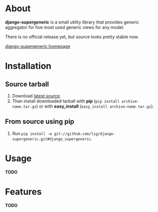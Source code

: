 
About
==========

**django-supergeneric** is a small utility library that provides generic aggregator for five most used generic views for any model.

There is no official release yet, but source looks pretty stable now.

[django-supergeneric homepage](https://github.com/lig/django-supergeneric)


Installation
==========

Source tarball
----------

1. Download [latest source](https://github.com/lig/django-supergeneric/tarball/master).
2. Than install downloaded tarball with **pip** (`pip install archive-name.tar.gz`) or with **easy_install** (`easy_install archive-name.tar.gz`).

From source using pip
----------

1. Run `pip install -e git://github.com/lig/django-supergeneric.git#django_supergeneric`.


Usage
==========

**TODO**


Features
==========

**TODO**
